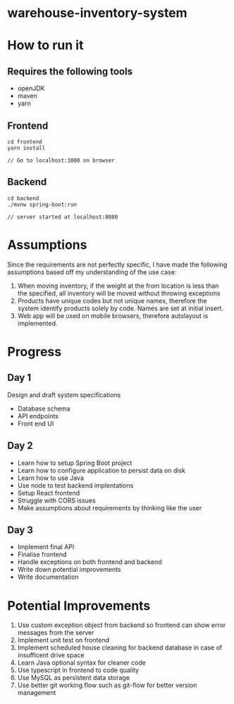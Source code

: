 # warehouse-inventory-system

# How to run it

## Requires the following tools

- openJDK
- maven
- yarn

## Frontend

```
cd frontend
yarn install

// Go to localhost:3000 on browser
```

## Backend

```
cd backend
./mvnw spring-boot:run

// server started at localhost:8080
```

# Assumptions

Since the requirements are not perfectly specific, I have made the following assumptions based off my understanding of the use case:

1. When moving inventory, if the weight at the from location is less than the specified, all inventory will be moved without throwing exceptions
2. Products have unique codes but not unique names, therefore the system identify products solely by code. Names are set at initial insert.
3. Web app will be used on mobile browsers, therefore autolayout is implemented.

# Progress
## Day 1

Design and draft system specifications
- Database schema
- API endpoints
- Front end UI

## Day 2

- Learn how to setup Spring Boot project
- Learn how to configure application to persist data on disk
- Learn how to use Java
- Use node to test backend implentations
- Setup React frontend
- Struggle with CORS issues
- Make assumptions about requirements by thinking like the user

## Day 3
- Implement final API
- Finalise frontend
- Handle exceptions on both frontend and backend
- Write down potential improvements
- Write documentation

# Potential Improvements

1. Use custom exception object from backend so frontend can show error messages from the server
2. Implement unit test on frontend
3. Implement scheduled house cleaning for backend database in case of insufficent drive space
4. Learn Java optional syntax for cleaner code
5. Use typescript in frontend to code quality
6. Use MySQL as persistent data storage
7. Use better git working flow such as git-flow for better version management
